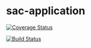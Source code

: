 # sac-application
[![Coverage Status](https://coveralls.io/repos/github/raphacps/sac-application/badge.svg)](https://coveralls.io/github/raphacps/sac-application)

[![Build Status](https://travis-ci.org/raphacps/eventsourcing-postgres.svg?branch=master)](https://travis-ci.org/raphacps/eventsourcing-postgres)